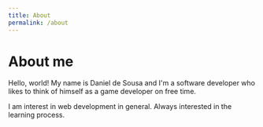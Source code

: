```yaml
---
title: About
permalink: /about
---
```

# About me

Hello, world! My name is Daniel de Sousa and I'm a software developer who likes to think of himself as a game developer on free time.

I am interest in web development in general. Always interested in the learning process.